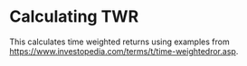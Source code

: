 # Calculating TWR
This calculates time weighted returns using examples from https://www.investopedia.com/terms/t/time-weightedror.asp.
